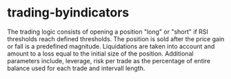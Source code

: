 # trading-byindicators
The trading logic consists of opening a position "long" or "short" if RSI thresholds reach defined thresholds. The position is sold after the price gain or fall is a predefined magnitude. 
Liquidations are taken into account and amount to a loss equal to the initial size of the position. Additional parameters include, leverage, risk per trade as the percentage of entire balance used for each trade and intervall length. 

